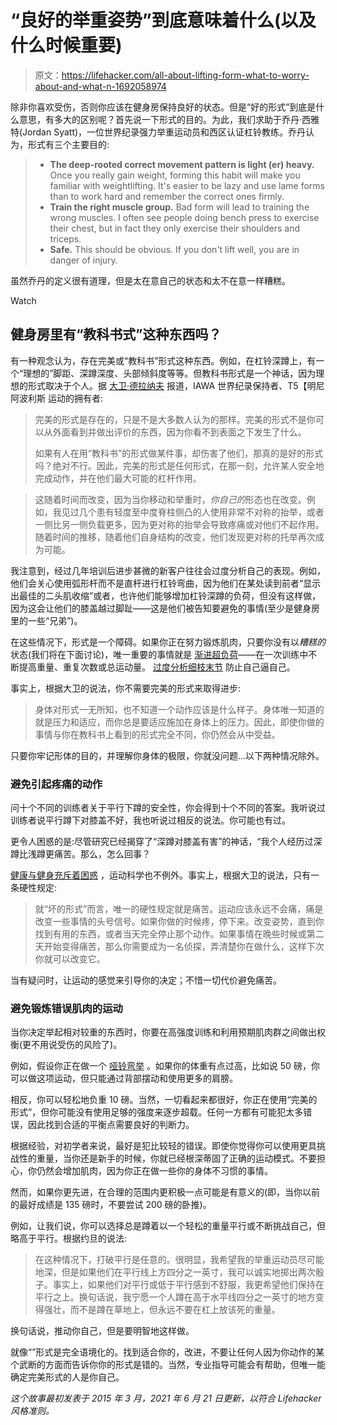 # “良好的举重姿势”到底意味着什么(以及什么时候重要)

> 原文：<https://lifehacker.com/all-about-lifting-form-what-to-worry-about-and-what-n-1692058974>

除非你喜欢受伤，否则你应该在健身房保持良好的状态。但是“好的形式”到底是什么意思，有多大的区别呢？首先说一下形式的目的。为此，我们求助于乔丹·西雅特(Jordan Syatt)，一位世界纪录强力举重运动员和西区认证杠铃教练。乔丹认为，形式有三个主要目的:

> *   **The deep-rooted correct movement pattern is light (er) heavy.** Once you really gain weight, forming this habit will make you familiar with weightlifting. It's easier to be lazy and use lame forms than to work hard and remember the correct ones firmly.
> *   **Train the right muscle group.** Bad form will lead to training the wrong muscles. I often see people doing bench press to exercise their chest, but in fact they only exercise their shoulders and triceps.
> *   **Safe.** This should be obvious. If you don't lift well, you are in danger of injury.

虽然乔丹的定义很有道理，但是太在意自己的状态和太不在意一样糟糕。

Watch

## 健身房里有“教科书式”这种东西吗？

有一种观念认为，存在完美或“教科书”形式这种东西。例如，在杠铃深蹲上，有一个“理想的”脚距、深蹲深度、头部倾斜度等等。但教科书形式是一个神话，因为理想的形式取决于个人。据 [大卫·德拉纳夫](https://www.dellanave.com/) 报道，IAWA 世界纪录保持者、T5【明尼阿波利斯 运动的拥有者:

> 完美的形式是存在的，只是不是大多数人认为的那样。完美的形式不是你可以从外面看到并做出评价的东西，因为你看不到表面之下发生了什么。
> 
> 如果有人在用“教科书”的形式做某件事，却伤害了他们，那真的是好的形式吗？绝对不行。因此，完美的形式是任何形式，在那一刻，允许某人安全地完成动作，并在他们最大可能的杠杆作用。

> 这随着时间而改变，因为当你移动和举重时，*你自己的*形态也在改变。例如，我见过几个患有轻度至中度脊柱侧凸的人使用非常不对称的抬举，或者一侧比另一侧负载更多，因为更对称的抬举会导致疼痛或对他们不起作用。随着时间的推移，随着他们自身结构的改变，他们发现更对称的托举再次成为可能。

我注意到，经过几年培训后进步甚微的新客户往往会过度分析自己的表现。例如，他们会关心使用弧形杆而不是直杆进行杠铃弯曲，因为他们在某处读到前者“显示出最佳的二头肌收缩”或者，也许他们能够增加杠铃深蹲的负荷，但没有这样做，因为这会让他们的膝盖越过脚趾——这是他们被告知要避免的事情(至少是健身房里的一些“兄弟”)。

在这些情况下，形式是一个障碍。如果你正在努力锻炼肌肉，只要你没有以*糟糕的*状态(我们将在下面讨论)，唯一重要的事情就是 [渐进超负荷](http://en.wikipedia.org/wiki/Progressive_overload)——在一次训练中不断提高重量、重复次数或总运动量。 [过度分析细枝末节](http://www.bodyrecomposition.com/fat-loss/fundamental-principles-versus-minor-details.html/) 防止自己逼自己。

事实上，根据大卫的说法，你不需要完美的形式来取得进步:

> 身体对形式一无所知，也不知道一个动作应该是什么样子。身体唯一知道的就是压力和适应，而你总是要适应施加在身体上的压力。因此，即使你做的事情与你在教科书上看到的形式完全不同，你仍然会从中受益。

只要你牢记形体的目的，并理解你身体的极限，你就没问题...以下两种情况除外。

### 避免引起疼痛的动作

问十个不同的训练者关于平行下蹲的安全性，你会得到十个不同的答案。我听说过训练者说平行蹲下对膝盖不好，我也听说过相反的说法。你可能也有过。

更令人困惑的是:尽管研究已经揭穿了“深蹲对膝盖有害”的神话，“我个人经历过深蹲比浅蹲更痛苦。那么，怎么回事？

[健康与健身充斥着困惑](http://lifehacker.com/why-theres-so-much-confusion-over-nutrition-and-fitness-1572870867) ，运动科学也不例外。事实上，根据大卫的说法，只有一条硬性规定:

> 就“坏的形式”而言，唯一的硬性规定就是痛苦。运动应该永远不会痛，痛是改变一些事情的头号信号。如果你做的时候疼，停下来。改变姿势，直到你找到有用的东西，或者当天完全停止那个动作。如果事情在晚些时候或第二天开始变得痛苦，那么你需要成为一名侦探，弄清楚你在做什么，这样下次你就可以改变它。

当有疑问时，让运动的感觉来引导你的决定；不惜一切代价避免痛苦。

### 避免锻炼错误肌肉的运动

当你决定举起相对较重的东西时，你要在高强度训练和利用预期肌肉群之间做出权衡(更不用说受伤的风险了)。

例如，假设你正在做一个 [哑铃弯举](https://www.youtube.com/watch?v=av7-8igSXTs) 。如果你的体重有点过高，比如说 50 磅，你可以做这项运动，但只能通过背部摆动和使用更多的肩膀。

相反，你可以轻松地负重 10 磅。当然，一切看起来都很好，你正在使用“完美的形式”，但你可能没有使用足够的强度来逐步超载。任何一方都有可能犯太多错误，因此找到合适的平衡点需要良好的判断力。

根据经验，对初学者来说，最好是犯比较轻的错误。即使你觉得你可以使用更具挑战性的重量，当你还是新手的时候，你就已经根深蒂固了正确的运动模式。不要担心，你仍然会增加肌肉，因为你正在做一些你的身体不习惯的事情。

然而，如果你更先进，在合理的范围内更积极一点可能是有意义的(即，当你以前的最好成绩是 135 磅时，不要尝试 200 磅的卧推)。

例如，让我们说，你可以选择总是蹲着以一个轻松的重量平行或不断挑战自己，但略高于平行。根据约旦的说法:

> 在这种情况下，打破平行是任意的。很明显，我希望我的举重运动员尽可能地深，但是如果他们在平行线上方四分之一英寸，我可以诚实地掷出两次骰子。事实上，如果他们对平行或低于平行感到不舒服，我更希望他们保持在平行之上。换句话说，我宁愿一个人蹲在高于水平线四分之一英寸的地方变得强壮，而不是蹲在草地上，但永远不要在杠上放该死的重量。

换句话说，推动你自己，但是要明智地这样做。

就像“”形式是完全语境化的。找到适合你的，改进，不要让任何人因为你动作的某个武断的方面而告诉你你的形式是错的。当然，专业指导可能会有帮助，但唯一能确定完美形式的人是你自己。

*这个故事最初发表于 2015 年 3 月，2021 年 6 月 21 日更新，以符合 Lifehacker 风格准则。*